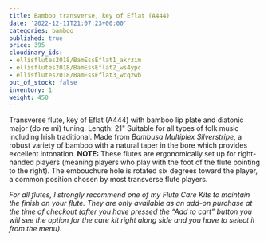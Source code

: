 ```yaml
---
title: Bamboo transverse, key of Eflat (A444)
date: '2022-12-11T21:07:23+00:00'
categories: bamboo
published: true
price: 395
cloudinary_ids:
- ellisflutes2018/BamEssEflat1_akrzim
- ellisflutes2018/BamEssEflat2_ws4ypc
- ellisflutes2018/BamEssEflat3_wcqzwb
out_of_stock: false
inventory: 1
weight: 450
---
```


Transverse flute, key of  Eflat  (A444) with bamboo lip plate and diatonic major (do re mi) tuning.  Length:  21"   Suitable for all types of folk music including Irish traditional.  Made from *Bambusa Multiplex Silverstripe*, a robust variety of bamboo with a natural taper in the bore which provides excellent intonation.  **NOTE:** These flutes are ergonomically set up for right-handed players (meaning players who play with the foot of the flute pointing to the right).  The embouchure hole is rotated six degrees toward the player, a common position chosen by most transverse flute players.  

*For all flutes, I strongly recommend one of my Flute Care Kits to maintain the finish on your flute. They are only available as an add-on purchase at the time of checkout (after you have pressed the “Add to cart” button you will see the option for the care kit right along side and you have to select it from the menu).*